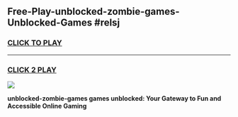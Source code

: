 
## Free-Play-unblocked-zombie-games-Unblocked-Games #relsj
<h3>
<a href="https://news.freeplayer.one?title=unblocked-zombie-games&ref=8M">CLICK TO PLAY</a></h3>
<hr>

<h3>
<a href="https://news.freeplayer.one?title=unblocked-zombie-games&ref=8M">CLICK 2 PLAY</a>
  
</h3>

<a href="https://news.freeplayer.one?title=unblocked-zombie-games&ref=8M"><img src="https://clearcache.store/games.png"></a>


**unblocked-zombie-games games unblocked: Your Gateway to Fun and Accessible Online Gaming**
